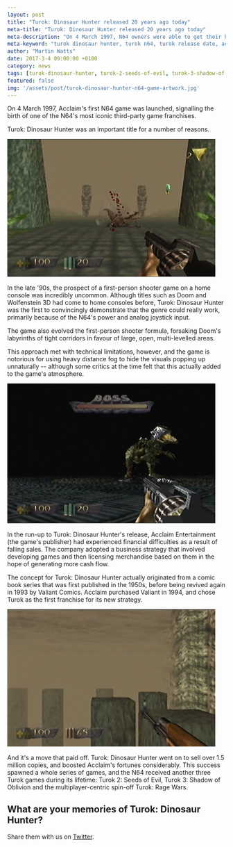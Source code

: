 ```yaml
---
layout: post
title: "Turok: Dinosaur Hunter released 20 years ago today"
meta-title: "Turok: Dinosaur Hunter released 20 years ago today"
meta-description: "On 4 March 1997, N64 owners were able to get their hands on the N64's premier first-person shooter game."
meta-keyword: "turok dinosaur hunter, turok n64, turok release date, acclaim, iguana entertainment"
author: "Martin Watts"
date: 2017-3-4 09:00:00 +0100
category: news
tags: [turok-dinosaur-hunter, turok-2-seeds-of-evil, turok-3-shadow-of-oblivion, turok-rage-wars]
featured: false
img: '/assets/post/turok-dinosaur-hunter-n64-game-artwork.jpg'
---
```


On 4 March 1997, Acclaim's first N64 game was launched,  signalling the birth of one of the N64's most iconic third-party game franchises.

Turok: Dinosaur Hunter was an important title for a number of reasons.

![Turok: Dinosaur Hunter on N64 - shooting a raptor with a shotgun ](/assets/images/games/turok-dinosaur-hunter/turok-dinosaur-hunter-n64-shotgun-raptor.jpg)

In the late '90s, the prospect of a first-person shooter game on a home console was incredibly uncommon. Although titles such as Doom and Wolfenstein 3D had come to home consoles before, Turok: Dinosaur Hunter was the first to convincingly demonstrate that the genre could really work, primarily because of the N64's power and analog joystick input.

The game also evolved the first-person shooter formula, forsaking Doom's labyrinths of tight corridors in favour of large, open, multi-levelled areas.

This approach met with technical limitations, however, and the game is notorious for using heavy distance fog to hide the visuals popping up unnaturally -- although some critics at the time felt that this actually added to the game's atmosphere.

![Fighting the T-Rex boss in Turok: Dinosaur Hunter for N64](/assets/images/games/turok-dinosaur-hunter/turok-dinosaur-hunter-n64-t-rex-boss-battle.jpg)

In the run-up to Turok: Dinosaur Hunter's release, Acclaim Entertainment (the game's publisher) had experienced financial difficulties as a result of falling sales. The company adopted a business strategy that involved developing games and then licensing merchandise based on them in the hope of generating more cash flow.

The concept for Turok: Dinosaur Hunter actually originated from a comic book series that was first published in the 1950s, before being revived again in 1993 by Valiant Comics. Acclaim purchased Valiant in 1994, and chose Turok as the first franchise for its new strategy.

![Platforming section in Turok: Dinosaur Hunter for N64.](/assets/images/games/turok-dinosaur-hunter/turok-dinosaur-hunter-n64-platforming-section.jpg)

And it's a move that paid off. Turok: Dinosaur Hunter went on to sell over 1.5 million copies, and boosted Acclaim's fortunes considerably. This success spawned a whole series of games, and the N64 received another three Turok games during its lifetime: Turok 2: Seeds of Evil, Turok 3: Shadow of Oblivion and the multiplayer-centric spin-off Turok: Rage Wars.

## What are your memories of Turok: Dinosaur Hunter? ##
Share them with us on [Twitter](http://www.twitter.com/n64gamers).